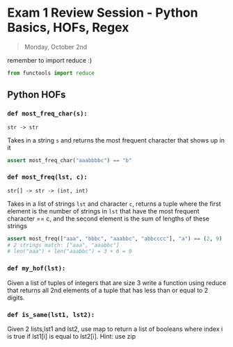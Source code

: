 # Exam 1 Review Session - Python Basics, HOFs, Regex

> Monday, October 2nd

remember to import reduce :\)

```python
from functools import reduce
```

## Python HOFs

### `def most_freq_char(s):`

`str -> str`

Takes in a string `s` and returns the most frequent character that shows up in it

```python
assert most_freq_char("aaabbbbc") == "b"
```

### `def most_freq(lst, c):`

`str[] -> str -> (int, int)`

Takes in a list of strings `lst` and character `c`, returns a tuple where the first element is the number of strings in `lst` that have the most frequent character == c, and the second element is the sum of lengths of these strings

```python
assert most_freq(["aaa", "bbbc", "aaabbc", "abbcccc"], "a") == (2, 9)
# 2 strings match: ["aaa", "aaabbc"]
# len("aaa") + len("aaabbc") = 3 + 6 = 9
```

### `def my_hof(lst):`

Given a list of tuples of integers that are size 3 write a function using reduce that returns all 2nd elements of a tuple that has less than or equal to 2 digits.

### `def is_same(lst1, lst2):`

Given 2 lists,lst1 and lst2, use map to return a list of booleans where index i is true if lst1[i] is equal to lst2[i]. Hint: use zip
